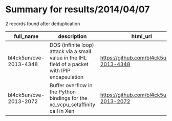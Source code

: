 
# Summary for results/2014/04/07
    
2 records found after deduplication

| full_name | description | html_url | matched_list | matched_count | pushed_at | size | stargazers_count | language | forks_count | vul_ids |
|------------------------|---------------------------------------------------------------------------------------------------|-------------------------------------------|----------------|-----------------|---------------------------|--------|--------------------|------------|---------------|-------------------|
| bl4ck5un/cve-2013-4348 | DOS (infinite loop) attack via a small value in the IHL field of a packet with IPIP encapsulation | https://github.com/bl4ck5un/cve-2013-4348 | ['cve-2'] | 1 | 2014-04-07 14:39:04+00:00 | 172 | 0 | C | 0 | ['CVE-2013-4348'] |
| bl4ck5un/cve-2013-2072 | Buffer overflow in the Python bindings for the xc_vcpu_setaffinity call in Xen | https://github.com/bl4ck5un/cve-2013-2072 | ['cve-2'] | 1 | 2014-04-07 14:30:22+00:00 | 228 | 0 | C | 0 | ['CVE-2013-2072'] |
